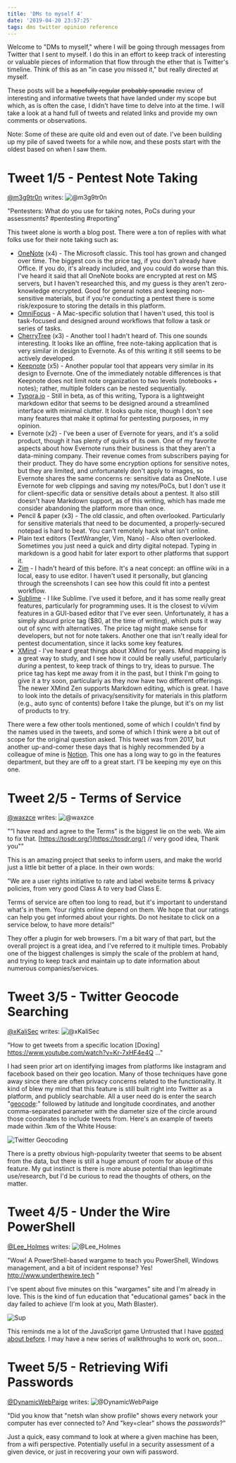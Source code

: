 ```yaml
---
title: 'DMs to myself 4'
date: '2019-04-20 23:57:25'
tags: dms twitter opinion reference
---
```


Welcome to "DMs to myself," where I will be going through messages from Twitter that I sent to myself.  I do this in an effort to keep track of interesting or valuable pieces of information that flow through the ether that is Twitter's timeline. Think of this as an "in case you missed it," but really directed at myself.

These posts will be a ~~hopefully regular~~ ~~probably sporadic~~ review of interesting and informative tweets that have landed under my scope but which, as is often the case, I didn't have time to delve into at the time. I will take a look at a hand full of tweets and related links and provide my own comments or observations.

Note: Some of these are quite old and even out of date. I've been building up my pile of saved tweets for a while now, and these posts start with the oldest based on when I saw them.

# Tweet 1/5 - Pentest Note Taking
[@m3g9tr0n](https://twitter.com/m3g9tr0n/status/911957911961825281) writes:
![@m3g9tr0n](../../../assets/images/dms-tm-04-01.png)

"Pentesters: What do you use for taking notes, PoCs during your assessments? #pentesting #reporting"

This tweet alone is worth a blog post. There were a ton of replies with what folks use for their note taking such as:

* [OneNote](https://www.onenote.com) (x4) - The Microsoft classic. This tool has grown and changed over time. The biggest con is the price tag, if you don't already have Office. If you do, it's already included, and you could do worse than this. I've heard it said that all OneNote books are encrypted at rest on MS servers, but I haven't researched this, and my guess is they aren't zero-knowledge encrypted. Good for general notes and keeping non-sensitive materials, but if you're conducting a pentest there is some risk/exposure to storing the details in this platform.
* [OmniFocus](https://www.omnigroup.com/omnifocus) - A Mac-specific solution that I haven't used, this tool is task-focused and designed around workflows that follow a task or series of tasks.
* [CherryTree](https://www.giuspen.com/cherrytree/) (x3) - Another tool I hadn't heard of. This one sounds interesting. It looks like an offline, free note-taking application that is very similar in design to Evernote. As of this writing it still seems to be actively developed.
* [Keepnote](http://keepnote.org/) (x5) - Another popular tool that appears very similar in its design to Evernote. One of the immediately notable differences is that Keepnote does not limit note organization to two levels (notebooks + notes); rather, multiple folders can be nested sequentially.
* [Typora.io](https://typora.io/) - Still in beta, as of this writing, Typora is a lightweight markdown editor that seems to be designed around a streamlined interface with minimal clutter. It looks quite nice, though I don't see many features that make it optimal for pentesting purposes, in my opinion.
* Evernote (x2) - I've been a user of Evernote for years, and it's a solid product, though it has plenty of quirks of its own. One of my favorite aspects about how Evernote runs their business is that they aren't a data-mining company. Their revenue comes from subscribers paying for their product. They do have some encryption options for sensitive notes, but they are limited, and unfortunately don't apply to images, so Evernote shares the same concerns re: sensitive data as OneNote. I use Evernote for web clippings and saving my notes/PoCs, but I don't use it for client-specific data or sensitive details about a pentest. It also still doesn't have Markdown support, as of this writing, which has made me consider abandoning the platform more than once.
* Pencil & paper (x3) - The old classic, and often overlooked. Particularly for sensitive materials that need to be documented, a properly-secured notepad is hard to beat. You can't remotely hack what isn't online.
* Plain text editors (TextWrangler, Vim, Nano) - Also often overlooked. Sometimes you just need a quick and dirty digital notepad. Typing in markdown is a good habit for later export to other platforms that support it.
* [Zim](https://zim-wiki.org/) - I hadn't heard of this before. It's a neat concept: an offline wiki in a local, easy to use editor. I haven't used it personally, but glancing through the screenshots I can see how this could fit into a pentest workflow.
* [Sublime](https://www.sublimetext.com/) - I like Sublime. I've used it before, and it has some really great features, particularly for programming uses. It is the closest to vi/vim features in a GUI-based editor that I've ever seen. Unfortunately, it has a simply absurd price tag ($80, at the time of writing), which puts it way out of sync with alternatives. The price tag might make sense for developers, but not for note takers. Another one that isn't really ideal for pentest documentation, since it lacks some key features.
* [XMind](https://www.xmind.net/) - I've heard great things about XMind for years. Mind mapping is a great way to study, and I see how it could be really useful, particularly *during* a pentest, to keep track of things to try, ideas to pursue. The price tag has kept me away from it in the past, but I think I'm going to give it a try soon, particularly as they now have two different offerings. The newer XMind Zen supports Markdown editing, which is great. I have to look into the details of privacy/sensitivity for materials in this platform (e.g., auto sync of contents) before I take the plunge, but it's on my list of products to try.

There were a few other tools mentioned, some of which I couldn't find by the names used in the tweets, and some of which I think were a bit out of scope for the original question asked. This tweet was from 2017, but another up-and-comer these days that is highly recommended by a colleague of mine is [Notion](https://www.notion.so/). This one has a long way to go in the features department, but they are off to a great start. I'll be keeping my eye on this one.

# Tweet 2/5 - Terms of Service
[@waxzce](https://twitter.com/waxzce/status/898548366958673920) writes:
![@waxzce](../../../assets/images/dms-tm-04-02.png)

"“I have read and agree to the Terms” is the biggest lie on the web. We aim to fix that. [https://tosdr.org/](https://tosdr.org/)  // very good idea, Thank you""

This is an amazing project that seeks to inform users, and make the world just a little bit better of a place. In their own words:

"We are a user rights initiative to rate and label website terms & privacy policies, from very good Class A to very bad Class E.

Terms of service are often too long to read, but it's important to understand what's in them. Your rights online depend on them. We hope that our ratings can help you get informed about your rights. Do not hesitate to click on a service below, to have more details!"

They offer a plugin for web browsers. I'm a bit wary of that part, but the overall project is a great idea, and I've referred to it multiple times. Probably one of the biggest challenges is simply the scale of the problem at hand, and trying to keep track and maintain up to date information about numerous companies/services.

# Tweet 3/5 - Twitter Geocode Searching
[@xKaliSec](https://twitter.com/xKaliSec/status/913803139240939520) writes:
![@xKaliSec](../../../assets/images/dms-tm-04-03.png)

"How to get tweets from a specific location [Doxing] https://www.youtube.com/watch?v=Kr-7xHF4e4Q …"

I had seen prior art on identifying images from platforms like instagram and facebook based on their geo location. Many of those techniques have gone away since there are often privacy concerns related to the functionality. It kind of blew my mind that this feature is still built right into Twitter as a platform, and publicly searchable. All a user need do is enter the search "[geocode](https://en.wikipedia.org/wiki/Geocoding):" followed by latitude and longitude coordinates, and another comma-separated parameter with the diameter size of the circle around those coordinates to include tweets from. Here's an example of tweets made within .1km of the White House:

![Twitter Geocoding](../../../assets/images/dms-tm-04-04.png)

There is a pretty obvious high-popularity tweeter that seems to be absent from the data, but there is still a huge amount of room for abuse of this feature. My gut instinct is there is more abuse potential than legitimate use/research, but I'd be curious to read the thoughts of others, on the matter.

# Tweet 4/5 - Under the Wire PowerShell
[@Lee_Holmes](https://twitter.com/Lee_Holmes/status/906261930142081024) writes:
![@Lee_Holmes](../../../assets/images/dms-tm-04-05.png)

"Wow! A PowerShell-based wargame to teach you PowerShell, Windows management, and a bit of incident response? Yes! http://www.underthewire.tech "

I've spent about five minutes on this "wargames" site and I'm already in love. This is the kind of fun education that "educational games" back in the day failed to achieve (I'm look at you, Math Blaster).

![Sup](../../../assets/images/s-l1000.jpg)

This reminds me a lot of the JavaScript game Untrusted that I have [posted about before](https://vext.info/2017/09/07/untrusted-a-user-javascript-adventure-game.html). I may have a new series of walkthroughs to work on, soon...

# Tweet 5/5 - Retrieving Wifi Passwords
[@DynamicWebPaige](https://twitter.com/DynamicWebPaige/status/914240788103561216) writes:
![@DynamicWebPaige](../../../assets/images/dms-tm-04-06.png)

"Did you know that "netsh wlan show profile" shows every network your computer has ever connected to? And "key=clear" shows the *passwords*?"

Just a quick, easy command to look at where a given machine has been, from a wifi perspective. Potentially useful in a security assessment of a given device, or just in recovering your own wifi password.
